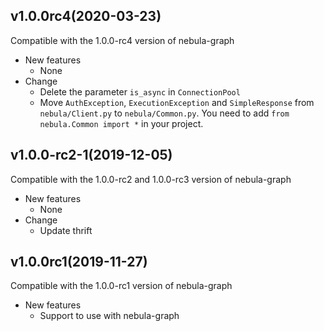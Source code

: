 ## v1.0.0rc4(2020-03-23)
Compatible with the 1.0.0-rc4 version of nebula-graph

- New features
	- None
- Change
	- Delete the parameter `is_async` in `ConnectionPool`
	- Move `AuthException`, `ExecutionException` and `SimpleResponse` from `nebula/Client.py` to `nebula/Common.py`.  You need to add `from nebula.Common import *` in your project.

## v1.0.0-rc2-1(2019-12-05)
Compatible with the 1.0.0-rc2 and 1.0.0-rc3 version of nebula-graph

- New features
	- None
- Change
	- Update thrift

## v1.0.0rc1(2019-11-27)
Compatible with the 1.0.0-rc1 version of nebula-graph

- New features
	- Support to use with nebula-graph
